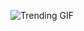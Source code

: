 
<!-- GIF_SECTION -->
![Trending GIF](https://media3.giphy.com/media/v1.Y2lkPThiYjIxNzcybXo4dTY3d3R5YnF4dDF3amswNmt5cGtnNDltbWludDRtMjNxMXVwNiZlcD12MV9naWZzX3NlYXJjaCZjdD1n/oaDcc0LTCuIAiGYrzn/giphy.gif)
<!-- END_GIF_SECTION -->
